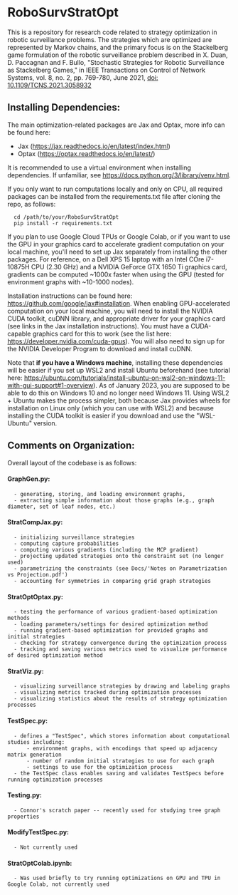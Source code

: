 # RoboSurvStratOpt
This is a repository for research code related to strategy optimization in robotic surveillance problems. The strategies which are optimized are represented by Markov chains, and the primary focus is on the Stackelberg game formulation of the robotic surveillance problem described in X. Duan, D. Paccagnan and F. Bullo, "Stochastic Strategies for Robotic Surveillance as Stackelberg Games," in IEEE Transactions on Control of Network Systems, vol. 8, no. 2, pp. 769-780, June 2021, [doi: 10.1109/TCNS.2021.3058932](https://ieeexplore.ieee.org/document/9353233)

## Installing Dependencies:
The main optimization-related packages are Jax and Optax, more info can be found here:
 - Jax (https://jax.readthedocs.io/en/latest/index.html) 
 - Optax (https://optax.readthedocs.io/en/latest/) 

It is recommended to use a virtual environment when installing dependencies. If unfamiliar, see https://docs.python.org/3/library/venv.html.

If you only want to run computations locally and only on CPU, all required packages can be installed from the requirements.txt file after cloning the repo, as follows: 

      cd /path/to/your/RoboSurvStratOpt
      pip install -r requirements.txt

If you plan to use Google Cloud TPUs or Google Colab, or if you want to use the GPU in your graphics card to accelerate gradient computation on your local machine, you'll need to set up Jax separately from installing the other packages. For reference, on a Dell XPS 15 laptop with an Intel COre i7-10875H CPU (2.30 GHz) and a NVIDIA GeForce GTX 1650 Ti graphics card, gradients can be computed ~1000x faster when using the GPU (tested for environment graphs with ~10-1000 nodes). 

Installation instructions can be found here: https://github.com/google/jax#installation. When enabling GPU-accelerated computation on your local machine, you will need to install the NVIDIA CUDA toolkit, cuDNN library, and appropriate driver for your graphics card (see links in the Jax installation instructions). You must have a CUDA-capable graphics card for this to work (see the list here: https://developer.nvidia.com/cuda-gpus). You will also need to sign up for the NVIDIA Developer Program to download and install cuDNN. 

Note that **if you have a Windows machine**, installing these dependencies will be easier if you set up WSL2 and install Ubuntu beforehand (see tutorial here: https://ubuntu.com/tutorials/install-ubuntu-on-wsl2-on-windows-11-with-gui-support#1-overview). As of January 2023, you are supposed to be able to do this on Windows 10 and no longer need Windows 11. Using WSL2 + Ubuntu makes the process simpler, both because Jax provides wheels for installation on Linux only (which you can use with WSL2) and because installing the CUDA toolkit is easier if you download and use the "WSL-Ubuntu" version.

## Comments on Organization:
Overall layout of the codebase is as follows:
#### GraphGen.py: 
      - generating, storing, and loading environment graphs, 
      - extracting simple information about those graphs (e.g., graph diameter, set of leaf nodes, etc.) 
#### StratCompJax.py:
      - initializing surveillance strategies 
      - computing capture probabilities 
      - computing various gradients (including the MCP gradient) 
      - projecting updated strategies onto the constraint set (no longer used) 
      - parametrizing the constraints (see Docs/'Notes on Parametrization vs Projection.pdf')
      - accounting for symmetries in comparing grid graph strategies 
#### StratOptOptax.py: 
      - testing the performance of various gradient-based optimization methods 
      - loading parameters/settings for desired optimization method 
      - running gradient-based optimization for provided graphs and initial strategies 
      - checking for strategy convergence during the optimization process 
      - tracking and saving various metrics used to visualize performance of desired optimization method 
#### StratViz.py: 
      - visualizing surveillance strategies by drawing and labeling graphs 
      - visualizing metrics tracked during optimization processes 
      - visualizing statistics about the results of strategy optimization processes 
#### TestSpec.py:
      - defines a "TestSpec", which stores information about computational studies including: 
          - environment graphs, with encodings that speed up adjacency matrix generation 
          - number of random initial strategies to use for each graph 
          - settings to use for the optimization process 
      - the TestSpec class enables saving and validates TestSpecs before running optimization processes 
#### Testing.py: 
      - Connor's scratch paper -- recently used for studying tree graph properties
#### ModifyTestSpec.py:
      - Not currently used
#### StratOptColab.ipynb:
      - Was used briefly to try running optimizations on GPU and TPU in Google Colab, not currently used
